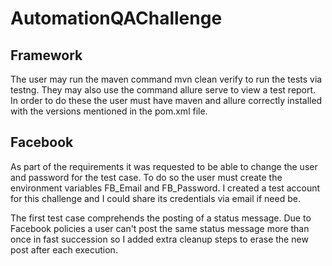 # AutomationQAChallenge
## Framework
The user may run the maven command mvn clean verify to run the tests via testng. They may also use the command allure serve to view a test report. In order to do these the user must have maven and allure correctly installed with the versions mentioned in the pom.xml file.
## Facebook
As part of the requirements it was requested to be able to change the user and password for the test case. To do so the user must create the environment variables FB_Email and FB_Password. I created a test account for this challenge and I could share its credentials via email if need be.

The first test case comprehends the posting of a status message. Due to Facebook policies a user can't post the same status message more than once in fast succession so I added extra cleanup steps to erase the new post after each execution.

